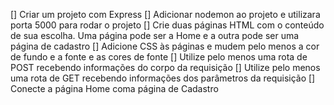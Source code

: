 [] Criar um projeto com Express
[] Adicionar nodemon ao projeto e utilizara porta 5000 para rodar o projeto
[] Crie duas páginas HTML com o conteúdo de sua escolha. Uma página pode ser a Home e a outra pode ser uma página de cadastro
[] Adicione CSS às páginas e mudem pelo menos a cor de fundo e a fonte e as cores de fonte
[] Utilize pelo menos uma rota de POST recebendo informações do corpo da requisição
[] Utilize pelo menos uma rota de GET recebendo informações dos parâmetros da requisição
[] Conecte a página Home coma página de Cadastro
